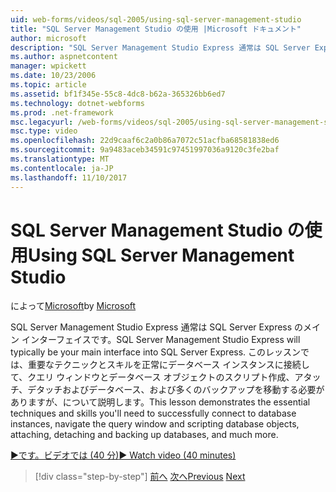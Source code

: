 ```yaml
---
uid: web-forms/videos/sql-2005/using-sql-server-management-studio
title: "SQL Server Management Studio の使用 |Microsoft ドキュメント"
author: microsoft
description: "SQL Server Management Studio Express 通常は SQL Server Express のメイン インターフェイスです。 このレッスンでは、重要なテクニックと ski について説明しています."
ms.author: aspnetcontent
manager: wpickett
ms.date: 10/23/2006
ms.topic: article
ms.assetid: bf1f345e-55c8-4dc8-b62a-365326bb6ed7
ms.technology: dotnet-webforms
ms.prod: .net-framework
msc.legacyurl: /web-forms/videos/sql-2005/using-sql-server-management-studio
msc.type: video
ms.openlocfilehash: 22d9caaf6c2a0b86a7072c51acfba68581838ed6
ms.sourcegitcommit: 9a9483aceb34591c97451997036a9120c3fe2baf
ms.translationtype: MT
ms.contentlocale: ja-JP
ms.lasthandoff: 11/10/2017
---
```

<a name="using-sql-server-management-studio"></a><span data-ttu-id="b6407-104">SQL Server Management Studio の使用</span><span class="sxs-lookup"><span data-stu-id="b6407-104">Using SQL Server Management Studio</span></span>
====================
<span data-ttu-id="b6407-105">によって[Microsoft](https://github.com/microsoft)</span><span class="sxs-lookup"><span data-stu-id="b6407-105">by [Microsoft](https://github.com/microsoft)</span></span>

<span data-ttu-id="b6407-106">SQL Server Management Studio Express 通常は SQL Server Express のメイン インターフェイスです。</span><span class="sxs-lookup"><span data-stu-id="b6407-106">SQL Server Management Studio Express will typically be your main interface into SQL Server Express.</span></span> <span data-ttu-id="b6407-107">このレッスンでは、重要なテクニックとスキルを正常にデータベース インスタンスに接続して、クエリ ウィンドウとデータベース オブジェクトのスクリプト作成、アタッチ、デタッチおよびデータベース、および多くのバックアップを移動する必要がありますが、について説明します。</span><span class="sxs-lookup"><span data-stu-id="b6407-107">This lesson demonstrates the essential techniques and skills you'll need to successfully connect to database instances, navigate the query window and scripting database objects, attaching, detaching and backing up databases, and much more.</span></span>

[<span data-ttu-id="b6407-108">&#9654;です。ビデオでは (40 分)</span><span class="sxs-lookup"><span data-stu-id="b6407-108">&#9654; Watch video (40 minutes)</span></span>](https://channel9.msdn.com/Blogs/ASP-NET-Site-Videos/using-sql-server-management-studio)

>[!div class="step-by-step"]
<span data-ttu-id="b6407-109">[前へ](connecting-your-web-application-to-sql-server-2005-express-edition.md)
[次へ](getting-started-with-reporting-services.md)</span><span class="sxs-lookup"><span data-stu-id="b6407-109">[Previous](connecting-your-web-application-to-sql-server-2005-express-edition.md)
[Next](getting-started-with-reporting-services.md)</span></span>
